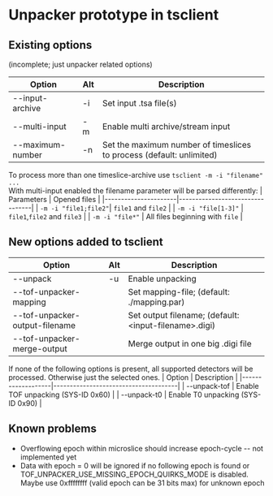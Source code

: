 # Unpacker prototype in tsclient
## Existing options
(incomplete; just unpacker related options)

| Option                         | Alt | Description                                                          |
|--------------------------------|-----|----------------------------------------------------------------------|
| --input-archive                | -i  | Set input .tsa file(s)                                               |
| --multi-input                  | -m  | Enable multi archive/stream input                                    |
| --maximum-number               | -n  | Set the maximum number of timeslices to process (default: unlimited) |


To process more than one timeslice-archive use `tsclient -m -i "filename" ...`  
With multi-input enabled the filename parameter will be parsed differently:
| Parameters           | Opened files                    |
|----------------------|---------------------------------|
| `-m -i "file1;file2"`| `file1` and `file2`             |
| `-m -i "file[1-3]"`  | `file1`,`file2` and `file3`     |
| `-m -i "file*"`      | All files beginning with `file` |




## New options added to tsclient

| Option                         | Alt | Description                                              |
|--------------------------------|-----|----------------------------------------------------------|
| --unpack                       | -u  | Enable unpacking                                         |
| --tof-unpacker-mapping         |     | Set mapping-file; (default: ./mapping.par)               |
| --tof-unpacker-output-filename |     | Set output filename; (default: \<input-filename\>.digi)  |
| --tof-unpacker-merge-output    |     | Merge output in one big .digi file                       |

If none of the following options is present, all supported detectors will be processed. Otherwise just the selected ones.
| Option            | Description                          |
|-------------------|--------------------------------------|
| --unpack-tof      | Enable TOF unpacking (SYS-ID 0x60)   |
| --unpack-t0       | Enable T0 unpacking (SYS-ID 0x90)    |

## Known problems

 - Overflowing epoch within microslice should increase epoch-cycle -- not implemented yet
 - Data with epoch = 0 will be ignored if no following epoch is found or TOF_UNPACKER_USE_MISSING_EPOCH_QUIRKS_MODE is disabled. Maybe use 0xffffffff (valid epoch can be 31 bits max) for unknown epoch
 